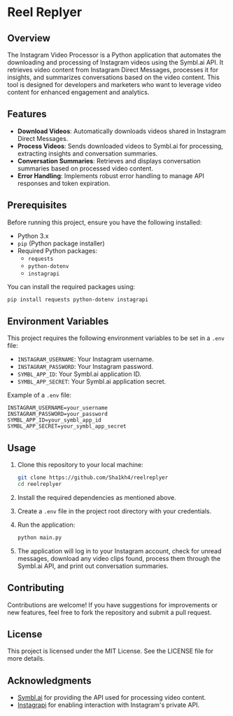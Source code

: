# Reel Replyer

## Overview

The Instagram Video Processor is a Python application that automates the downloading and processing of Instagram videos using the Symbl.ai API. It retrieves video content from Instagram Direct Messages, processes it for insights, and summarizes conversations based on the video content. This tool is designed for developers and marketers who want to leverage video content for enhanced engagement and analytics.

## Features

- **Download Videos**: Automatically downloads videos shared in Instagram Direct Messages.
- **Process Videos**: Sends downloaded videos to Symbl.ai for processing, extracting insights and conversation summaries.
- **Conversation Summaries**: Retrieves and displays conversation summaries based on processed video content.
- **Error Handling**: Implements robust error handling to manage API responses and token expiration.

## Prerequisites

Before running this project, ensure you have the following installed:

- Python 3.x
- `pip` (Python package installer)
- Required Python packages:
  - `requests`
  - `python-dotenv`
  - `instagrapi`

You can install the required packages using:

```bash
pip install requests python-dotenv instagrapi
```

## Environment Variables

This project requires the following environment variables to be set in a `.env` file:

- `INSTAGRAM_USERNAME`: Your Instagram username.
- `INSTAGRAM_PASSWORD`: Your Instagram password.
- `SYMBL_APP_ID`: Your Symbl.ai application ID.
- `SYMBL_APP_SECRET`: Your Symbl.ai application secret.

Example of a `.env` file:

```
INSTAGRAM_USERNAME=your_username
INSTAGRAM_PASSWORD=your_password
SYMBL_APP_ID=your_symbl_app_id
SYMBL_APP_SECRET=your_symbl_app_secret
```

## Usage

1. Clone this repository to your local machine:

   ```bash
   git clone https://github.com/Sha1kh4/reelreplyer
   cd reelreplyer
   ```

2. Install the required dependencies as mentioned above.

3. Create a `.env` file in the project root directory with your credentials.

4. Run the application:

   ```bash
   python main.py
   ```

5. The application will log in to your Instagram account, check for unread messages, download any video clips found, process them through the Symbl.ai API, and print out conversation summaries.

## Contributing

Contributions are welcome! If you have suggestions for improvements or new features, feel free to fork the repository and submit a pull request.

## License

This project is licensed under the MIT License. See the LICENSE file for more details.

## Acknowledgments

- [Symbl.ai](https://symbl.ai) for providing the API used for processing video content.
- [Instagrapi](https://github.com/adw0rd/instagrapi) for enabling interaction with Instagram's private API.

